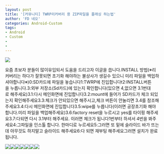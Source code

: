 ```yaml
---
layout: post
title: '[커뮤니티] TWRP리커버리 용 ZIP파일을 플래싱 하는법'
author: 'FD 네오'
categories: Android-Custom
tags:
- Android
- Custom
-
-
---
```



<script> location.href='https://cafe.naver.com/develoid/825131' ; </script>

<img src="https://cafeptthumb-phinf.pstatic.net/MjAxODA5MjhfMzUg/MDAxNTM4MTA2MjI3Mzg1.2MNAjK4mZUz5WDRCbSYagUzEd9HyqzBO9QTPBtFoCBcg.YCtouEIuaIXl96Zq41Z3tBUHtyDSEIkv6Ol-Cf7buBcg.JPEG.hj0944/externalFile.jpg?type=w740"><p>요즘&nbsp;초보자&nbsp;분들이&nbsp;많이유입되서&nbsp;도움을&nbsp;드리고자&nbsp;이글을&nbsp;씁니다.INSTALL&nbsp;방법(※리커버리는&nbsp;하다가&nbsp;잘못되면&nbsp;초기화&nbsp;해야하는&nbsp;불상사가&nbsp;생길수&nbsp;있으니&nbsp;미리&nbsp;파일을&nbsp;백업하셔야합니다※)0:SD카드에&nbsp;파일을&nbsp;놓습니다1:TWRP에&nbsp;진입합니다t2:INSTALL버튼을&nbsp;누릅니다.3:외부&nbsp;저장소(Sd카드)에&nbsp;있는지&nbsp;확인합니다(있으면&nbsp;4,없으면&nbsp;3.1번대로&nbsp;해주세요)3.1:다시&nbsp;메인화면에&nbsp;진입합니다3.2:mount에&nbsp;들어가&nbsp;SD카드가&nbsp;체크&nbsp;되있는지&nbsp;확인해주세요3.3:체크가&nbsp;안되있으면&nbsp;해주시고,체크&nbsp;버튼이&nbsp;안눌리면&nbsp;3.4를&nbsp;참조해주세요3.4:다시&nbsp;메인화면에&nbsp;진입합니다3.5:wipe를&nbsp;누릅니다(이러면&nbsp;공장초기화&nbsp;해야합니다.미리&nbsp;파일을&nbsp;백업해주세요)3.6:factory&nbsp;reset을&nbsp;누르시고&nbsp;yes를&nbsp;타이핑&nbsp;해주세요3.7:다되면&nbsp;다시&nbsp;3.1부터&nbsp;해주세요.&nbsp;이러면&nbsp;체크가&nbsp;됩니다1번부터&nbsp;하셔서&nbsp;4번을&nbsp;봐주세요4:그파일을&nbsp;인스톨&nbsp;합니다.&nbsp;한마디로&nbsp;누르세요5:그러면&nbsp;또&nbsp;밑에&nbsp;슬라이드&nbsp;바가&nbsp;뜨는데&nbsp;아무것도&nbsp;하지말고&nbsp;슬라이드&nbsp;해주세요6:다&nbsp;되면&nbsp;재부팅&nbsp;해주세요그러면&nbsp;설치가&nbsp;완료됩니다.</p>
<img src="https://cafeptthumb-phinf.pstatic.net/MjAxODA5MjhfMjYz/MDAxNTM4MTA2MjI4MDk0.L1JVgHA3yNrhGnTLSwaEM_8Fa3EobZJOzY4pmu0qydEg.rBRWQxyLilTlF6UZg0v0RRK8-4AxcXYLllDy9UELEr4g.JPEG.hj0944/externalFile.jpg?type=w740"><img src="https://cafeptthumb-phinf.pstatic.net/MjAxODA5MjhfNzEg/MDAxNTM4MTA2MjI4NzQx.e5CTwhGds58ni1BG8jUv2EDrzGqEQJPIo8U-yYwvSfIg.8aedCNYpqLCS6vlmLOs-lMaz8OLxsXZZyMGLn1y-mg8g.JPEG.hj0944/externalFile.jpg?type=w740"><img src="https://cafeptthumb-phinf.pstatic.net/MjAxODA5MjhfMjE1/MDAxNTM4MTA2MjI5Njk2.Fm4YSoY9UHifz9Cbqd6IbpYzLApYluhj3j83QyucHuIg.hVvYgm5by79IwL0QkY-etALnxwjx8oDwKWk-imU1L0og.JPEG.hj0944/externalFile.jpg?type=w740"><img src="https://cafeptthumb-phinf.pstatic.net/MjAxODA5MjhfNDIg/MDAxNTM4MTA2MjMwNTkx.sv6ctlj3y-GVDrKeALkN7HKF2IIo-UD923Gd13zjLGEg.lS84-m2gg1R5EvAOIyQ3hb56Nn5LNw9WJdP0qhzgAF0g.JPEG.hj0944/externalFile.jpg?type=w740"><img src="https://cafeptthumb-phinf.pstatic.net/MjAxODA5MjhfMjkx/MDAxNTM4MTA2MjMxMTU0.9dBwjMbNo1OalkJ3HvhyZHM0TOf36OXLX_vB2VYHLFMg.Ur1OsD8umgut5agx5jSbWyQZEzll9UZCFNP-AFMcus8g.JPEG.hj0944/externalFile.jpg?type=w740"><img src="https://cafeptthumb-phinf.pstatic.net/MjAxODA5MjhfMTQz/MDAxNTM4MTA2MjMxNzYz.bwoPuguW4j6gfzMJasfFlva6KArB2BT4IOx13Z3AYDgg.YbtU-ueRKt2AD78c97Wxu5M9C-hBJbZrEELhVehVJOQg.JPEG.hj0944/externalFile.jpg?type=w740"><img src="https://cafeptthumb-phinf.pstatic.net/MjAxODA5MjhfMTI5/MDAxNTM4MTA2MjMyNjk5.RNHwwzNTLIULZtsS7DnRINicQSwOVZitnKE7z00ioe4g.c9u1-SqsJUyYEm9ngY5oufcHxpSuHGJECCdbtNzaN1Qg.JPEG.hj0944/externalFile.jpg?type=w740">
